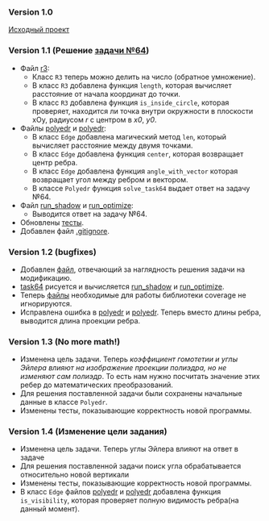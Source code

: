 ### Version 1.0

[Исходный проект](https://github.com/eroganov/polyhedron.git)

### Version 1.1 (Решение [задачи №64](https://edu-support.mephi.ru/materials/293/html/labs/10/problems.md))

- Файл [r3](common/r3.py):
  - Класс `R3` теперь можно делить на число (обратное умножение).
  - В класс `R3` добавлена функция `length`, которая вычисляет расстояние от начала координат до точки.
  - В класс `R3` добавлена функция `is_inside_circle`, которая проверяет, находится ли точка внутри окружности 
  в плоскости xOy, радиусом *r* с центром в *x0*, *y0*.
- Файлы [polyedr](shadow/polyedr.py) и [polyedr](optimize_7/polyedr.py):
  - В класс `Edge` добавлена магический метод `len`, который вычисляет расстояние между двумя точками.
  - В класс `Edge` добавлена функция `center`, которая возвращает центр ребра.
  - В класс `Edge` добавлена функция `angle_with_vector` которая возвращает угол между ребром и вектором.
  - В классе `Polyedr` функция `solve_task64` выдает ответ на задачу №64.
- Файл [run_shadow](run_shadow.py) и [run_optimize](run_optimize.py):
  - Выводится ответ на задачу №64.
- Обновлены [тесты](tests).
- Добавлен файл [.gitignore](.gitignore).

### Version 1.2 (bugfixes)
- Добавлен [файл](data/task64.geom), отвечающий за наглядность решения задачи на модификацию.
- [task64](data/task64.geom) рисуется и вычисляется [run_shadow](run_shadow.py) и [run_optimize](run_optimize.py).
- Теперь [файлы](.coveragerc) необходимые для работы библиотеки coverage не игнорируются.
- Исправлена ошибка в [polyedr](shadow/polyedr.py) и [polyedr](optimize_7/polyedr.py). Теперь вместо длины ребра,
выводится длина проекции ребра.

### Version 1.3 (No more math!)
- Изменена цель задачи. Теперь *коэффициент гомотетии и углы Эйлера влияют на изображение проекции полиэдра, 
но не изменяют сам полиэдр*. То есть нам нужно посчитать значение этих ребер до математических преобразований.
- Для решения поставленной задачи были сохранены начальные данные в классе `Polyedr`.
- Изменены тесты, показывающие корректность новой программы.

### Version 1.4 (Изменение цели задания)
- Изменена цель задачи. Теперь углы Эйлера влияют на ответ в задаче
- Для решения поставленной задачи поиск угла обрабатывается относительно новой вертикали
- Изменены тесты, показывающие корректность новой программы. 
- В класс `Edge` файлов [polyedr](shadow/polyedr.py) и [polyedr](optimize_7/polyedr.py)
добавлена функция `is_visibility`, которая проверяет полную видимость ребра(на данный момент).